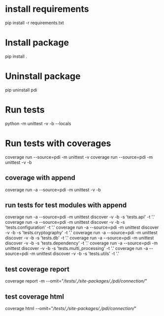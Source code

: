 # install requirements
pip install -r requirements.txt

# Install package
pip install .

# Uninstall package
pip uninstall pdi

# Run tests
python -m unittest -v -b --locals  

# Run tests with coverages

coverage run --source=pdi -m unittest -v
coverage run --source=pdi -m unittest -v -b 

## coverage with append
coverage run -a --source=pdi -m unittest -v -b 

## run tests for test modules with append
coverage run -a --source=pdi -m unittest discover -v -b -s 'tests.api' -t '.'
coverage run -a --source=pdi -m unittest discover -v -b -s 'tests.configuration' -t '.'
coverage run -a --source=pdi -m unittest discover -v -b -s 'tests.cryptography' -t '.'
coverage run -a --source=pdi -m unittest discover -v -b -s 'tests.db' -t '.'
coverage run -a --source=pdi -m unittest discover -v -b -s 'tests.dependency' -t '.'
coverage run -a --source=pdi -m unittest discover -v -b -s 'tests.multi_processing' -t '.'
coverage run -a --source=pdi -m unittest discover -v -b -s 'tests.utils' -t '.'

## test coverage report
coverage report -m --omit="*/tests/*,*/site-packages/*,*/pdi/connection/*"

## test coverage html
coverage html  --omit="*/tests/*,*/site-packages/*,*/pdi/connection/*"
